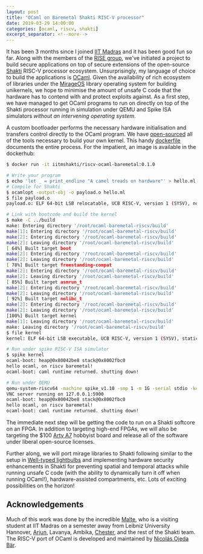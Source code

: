 ```yaml
---
layout: post
title: "OCaml on Baremetal Shakti RISC-V processor"
date: 2019-03-29 14:00:00
categories: [ocaml, riscv, shakti]
excerpt_separator: <!--more-->
---
```


It has been 3 months since I joined [IIT Madras](https://www.iitm.ac.in/) and it
has been good fun so far. Along with the members of the [RISE
group](http://rise.cse.iitm.ac.in/), we've initiated a project to build secure
applications on top of secure extensions of the open-source
[Shakti](http://shakti.org.in/) RISC-V processor ecosystem. Unsurprisingly, my
language of choice to build the applications is [OCaml](http://www.ocaml.org/).
Given the availability of rich ecosystem of libraries under the
[MirageOS](https://mirage.io/) library operating system for building unikernels,
we hope to minimise the amount of unsafe C code that the hardware has to contend
with and protect exploits against. As a first step, we have managed to get OCaml
programs to run on directly on top of the Shakti processor running in simulation
under QEMU and Spike ISA simulators *without an intervening operating system*. 

<!--more-->

A custom bootloader performs the necessary hardware initialisation and
transfers control directly to the OCaml program. We have
[open-sourced](https://gitlab.com/shaktiproject/tools/shakti-tee/ocaml-baremetal-riscv)
all of the tools necessary to build your own kernel. This handy
[dockerfile](https://gitlab.com/shaktiproject/tools/shakti-tee/ocaml-baremetal-riscv/tree/master/docker)
documents the entire process. For the impatient, an image is available in the
dockerhub:

```bash
$ docker run -it iitmshakti/riscv-ocaml-baremetal:0.1.0

# Write your program
$ echo 'let _ = print_endline "A camel treads on hardware"' > hello.ml
# Compile for Shakti
$ ocamlopt -output-obj -o payload.o hello.ml
$ file payload.o
payload.o: ELF 64-bit LSB relocatable, UCB RISC-V, version 1 (SYSV), not stripped

# Link with bootcode and build the kernel
$ make -C ../build
make: Entering directory '/root/ocaml-baremetal-riscv/build'
make[1]: Entering directory '/root/ocaml-baremetal-riscv/build'
make[2]: Entering directory '/root/ocaml-baremetal-riscv/build'
make[2]: Leaving directory '/root/ocaml-baremetal-riscv/build'
[ 64%] Built target boot
make[2]: Entering directory '/root/ocaml-baremetal-riscv/build'
make[2]: Leaving directory '/root/ocaml-baremetal-riscv/build'
[ 78%] Built target freestanding-compat
make[2]: Entering directory '/root/ocaml-baremetal-riscv/build'
make[2]: Leaving directory '/root/ocaml-baremetal-riscv/build'
[ 85%] Built target asmrun_t
make[2]: Entering directory '/root/ocaml-baremetal-riscv/build'
make[2]: Leaving directory '/root/ocaml-baremetal-riscv/build'
[ 92%] Built target nolibc_t
make[2]: Entering directory '/root/ocaml-baremetal-riscv/build'
make[2]: Leaving directory '/root/ocaml-baremetal-riscv/build'
[100%] Built target kernel
make[1]: Leaving directory '/root/ocaml-baremetal-riscv/build'
make: Leaving directory '/root/ocaml-baremetal-riscv/build'
$ file kernel 
kernel: ELF 64-bit LSB executable, UCB RISC-V, version 1 (SYSV), statically linked, with debug_info, not stripped

# Run under spike RISC-V ISA simulator
$ spike kernel
ocaml-boot: heap@0x80042be8 stack@0x8002fbc0
hello ocaml, on riscv baremetal!
ocaml-boot: caml runtime returned. shutting down!

# Run under QEMU
qemu-system-riscv64 -machine spike_v1.10 -smp 1 -m 1G -serial stdio -kernel kernel
VNC server running on 127.0.0.1:5900
ocaml-boot: heap@0x80042be8 stack@0x8002fbc0
hello ocaml, on riscv baremetal!
ocaml-boot: caml runtime returned. shutting down!
```

The immediate next step will be getting the code to run on a Shakti softcore on
an FPGA. In addition to targeting high-end FPGAs, we will also be targeting the
$100 [Arty
A7](https://store.digilentinc.com/arty-a7-artix-7-fpga-development-board-for-makers-and-hobbyists/)
hobbyist board and release all of the software under liberal open-source
licenses. 

Further along, we will port mirage libraries to Shakti following similar to the
setup in [Well-typed lightbulbs](https://github.com/well-typed-lightbulbs/) and
implementing hardware security enhancements in Shakti for preventing spatial and
temporal attacks while running unsafe C code (with the ability to dynamically
turn it off when running OCaml!), hardware-assisted compartments, etc. Lots of
exciting possibilities on the horizon!

## Acknowledgements

Much of this work was done by the incredible [Malte](https://github.com/sl33k),
who is a visiting student at IIT Madras on a semester away from Leibniz
University Hannover,
[Arjun](https://www.linkedin.com/in/arjun-menon/?originalSubdomain=in), Lavanya,
Ambika, [Chester](http://www.cse.iitm.ac.in/~chester/), and the rest of the
Shakti team. The RISC-V port of OCaml is developed and maintained by [Nicolás
Ojeda Bär](https://nojb.github.io/).
